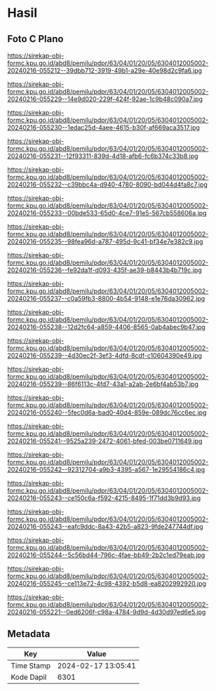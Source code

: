 # Hasil

## Foto C Plano

https://sirekap-obj-formc.kpu.go.id/abd8/pemilu/pdpr/63/04/01/20/05/6304012005002-20240216-055212--39dbb712-3919-49b1-a29e-40e98d2c9fa6.jpg

https://sirekap-obj-formc.kpu.go.id/abd8/pemilu/pdpr/63/04/01/20/05/6304012005002-20240216-055229--14e9d020-229f-424f-92ae-1c9b48c090a7.jpg

https://sirekap-obj-formc.kpu.go.id/abd8/pemilu/pdpr/63/04/01/20/05/6304012005002-20240216-055230--1edac25d-4aee-4615-b30f-af669aca3517.jpg

https://sirekap-obj-formc.kpu.go.id/abd8/pemilu/pdpr/63/04/01/20/05/6304012005002-20240216-055231--12f93311-839d-4d18-afb6-fc6b374c33b8.jpg

https://sirekap-obj-formc.kpu.go.id/abd8/pemilu/pdpr/63/04/01/20/05/6304012005002-20240216-055232--c39bbc4a-d940-4780-8090-bd044d4fa8c7.jpg

https://sirekap-obj-formc.kpu.go.id/abd8/pemilu/pdpr/63/04/01/20/05/6304012005002-20240216-055233--00bde533-65d0-4ce7-91e5-567cb558606a.jpg

https://sirekap-obj-formc.kpu.go.id/abd8/pemilu/pdpr/63/04/01/20/05/6304012005002-20240216-055235--98fea96d-a787-495d-9c41-bf34e7e382c9.jpg

https://sirekap-obj-formc.kpu.go.id/abd8/pemilu/pdpr/63/04/01/20/05/6304012005002-20240216-055236--fe92da1f-d093-435f-ae39-b8443b4b719c.jpg

https://sirekap-obj-formc.kpu.go.id/abd8/pemilu/pdpr/63/04/01/20/05/6304012005002-20240216-055237--c0a59fb3-8800-4b54-9148-e1e76da30962.jpg

https://sirekap-obj-formc.kpu.go.id/abd8/pemilu/pdpr/63/04/01/20/05/6304012005002-20240216-055238--12d2fc64-a859-4406-8565-0ab4abec9b47.jpg

https://sirekap-obj-formc.kpu.go.id/abd8/pemilu/pdpr/63/04/01/20/05/6304012005002-20240216-055239--4d30ec2f-3ef3-4dfd-8cdf-c10604390e49.jpg

https://sirekap-obj-formc.kpu.go.id/abd8/pemilu/pdpr/63/04/01/20/05/6304012005002-20240216-055239--86f6113c-4fd7-43a1-a2ab-2e6bf4ab53b7.jpg

https://sirekap-obj-formc.kpu.go.id/abd8/pemilu/pdpr/63/04/01/20/05/6304012005002-20240216-055240--5fec0d6a-bad0-40d4-859e-089dc76cc6ec.jpg

https://sirekap-obj-formc.kpu.go.id/abd8/pemilu/pdpr/63/04/01/20/05/6304012005002-20240216-055241--9525a239-2472-4061-bfed-003be0711649.jpg

https://sirekap-obj-formc.kpu.go.id/abd8/pemilu/pdpr/63/04/01/20/05/6304012005002-20240216-055242--92312704-a9b3-4395-a567-1e29554186c4.jpg

https://sirekap-obj-formc.kpu.go.id/abd8/pemilu/pdpr/63/04/01/20/05/6304012005002-20240216-055243--ce150c6a-f592-4215-8495-1f71dd3b9d93.jpg

https://sirekap-obj-formc.kpu.go.id/abd8/pemilu/pdpr/63/04/01/20/05/6304012005002-20240216-055243--eafc9ddc-8a43-42b5-a823-9fde247744df.jpg

https://sirekap-obj-formc.kpu.go.id/abd8/pemilu/pdpr/63/04/01/20/05/6304012005002-20240216-055244--5c56bd44-796c-4fae-bb49-2b2c1ed79eab.jpg

https://sirekap-obj-formc.kpu.go.id/abd8/pemilu/pdpr/63/04/01/20/05/6304012005002-20240216-055245--ce113e72-4c98-4392-b5d8-ea8202992920.jpg

https://sirekap-obj-formc.kpu.go.id/abd8/pemilu/pdpr/63/04/01/20/05/6304012005002-20240216-055221--0ed6206f-c98a-4784-9d9d-4d30d97ed6e5.jpg


## Metadata

| Key        | Value               |
| ---------- | ------------------- |
| Time Stamp | 2024-02-17 13:05:41 |
| Kode Dapil | 6301                |



